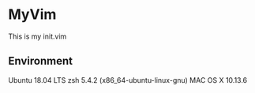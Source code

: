 # MyVim
This is my init.vim

## Environment
Ubuntu 18.04 LTS
zsh 5.4.2 (x86_64-ubuntu-linux-gnu)
MAC OS X 10.13.6
